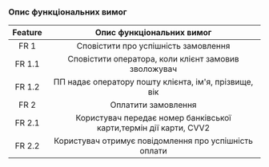 ### Опис функціональних вимог
| Feature | Опис функціональних вимог |
|:-------:|:-----------:|
| FR 1 | Сповістити про успішність замовлення | 
| FR 1.1 | Сповістити оператора, коли клієнт замовив зволожувач |
| FR 1.2 | ПП надає оператору пошту клієнта, ім'я, прізвище, вік|
| FR 2 | Оплатити замовлення |
| FR 2.1 | Користувач передає номер банківської карти,термін дії карти, CVV2|
| FR 2.2 | Користувач отримує повідомлення про успішність оплати|